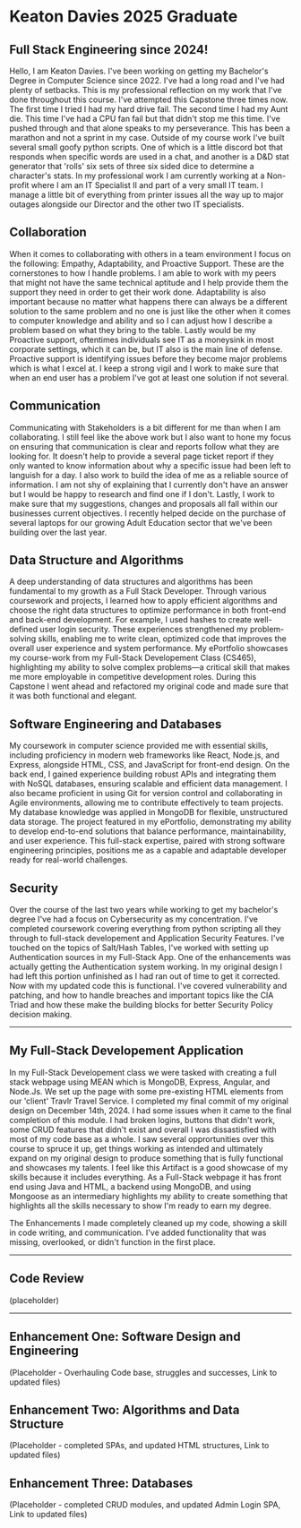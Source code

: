 # Keaton Davies 2025 Graduate
## Full Stack Engineering since 2024!

Hello, I am Keaton Davies. I've been working on getting my Bachelor's Degree in Computer Science since 2022. I've had a long road and I've had plenty of setbacks. This is my professional reflection on my work that I've done throughout this course. I've attempted this Capstone three times now. The first time I tried I had my hard drive fail. The second time I had my Aunt die. This time I've had a CPU fan fail but that didn't stop me this time. I've pushed through and that alone speaks to my perseverance. This has been a marathon and not a sprint in my case. Outside of my course work I've built several small goofy python scripts. One of which is a little discord bot that responds when specific words are used in a chat, and another is a D&D stat generator that 'rolls' six sets of three six sided dice to determine a character's stats. In my professional work I am currently working at a Non-profit where I am an IT Specialist II and part of a very small IT team. I manage a little bit of everything from printer issues all the way up to major outages alongside our Director and the other two IT specialists. 

## Collaboration
When it comes to collaborating with others in a team environment I focus on the following: Empathy, Adaptability, and Proactive Support. These are the cornerstones to how I handle problems. I am able to work with my peers that might not have the same technical aptitude and I help provide them the support they need in order to get their work done. Adaptability is also important because no matter what happens there can always be a different solution to the same problem and no one is just like the other when it comes to computer knowledge and ability and so I can adjust how I describe a problem based on what they bring to the table. Lastly would be my Proactive support, oftentimes individuals see IT as a moneysink in most corporate settings, which it can be, but IT also is the main line of defense. Proactive support is identifying issues before they become major problems which is what I excel at. I keep a strong vigil and I work to make sure that when an end user has a problem I've got at least one solution if not several.

## Communication 
Communicating with Stakeholders is a bit different for me than when I am collaborating. I still feel like the above work but I also want to hone my focus on ensuring that communication is clear and reports follow what they are looking for. It doesn't help to provide a several page ticket report if they only wanted to know information about why a specific issue had been left to languish for a day. I also work to build the idea of me as a reliable source of information. I am not shy of explaining that I currently don't have an answer but I would be happy to research and find one if I don't. Lastly, I work to make sure that my suggestions, changes and proposals all fall within our businesses current objectives. I recently helped decide on the purchase of several laptops for our growing Adult Education sector that we've been building over the last year.

## Data Structure and Algorithms 
A deep understanding of data structures and algorithms has been fundamental to my growth as a Full Stack Developer. Through various coursework and projects, I learned how to apply efficient algorithms and choose the right data structures to optimize performance in both front-end and back-end development. For example, I used hashes to create well-defined user login security. These experiences strengthened my problem-solving skills, enabling me to write clean, optimized code that improves the overall user experience and system performance. My ePortfolio showcases my course-work from my Full-Stack Developement Class (CS465), highlighting my ability to solve complex problems—a critical skill that makes me more employable in competitive development roles. During this Capstone I went ahead and refactored my original code and made sure that it was both functional and elegant.

## Software Engineering and Databases
My coursework in computer science provided me with essential skills, including proficiency in modern web frameworks like React, Node.js, and Express, alongside HTML, CSS, and JavaScript for front-end design. On the back end, I gained experience building robust APIs and integrating them with NoSQL databases, ensuring scalable and efficient data management. I also became proficient in using Git for version control and collaborating in Agile environments, allowing me to contribute effectively to team projects. My database knowledge was applied in MongoDB for flexible, unstructured data storage. The project featured in my ePortfolio, demonstrating my ability to develop end-to-end solutions that balance performance, maintainability, and user experience. This full-stack expertise, paired with strong software engineering principles, positions me as a capable and adaptable developer ready for real-world challenges.

## Security
Over the course of the last two years while working to get my bachelor's degree I've had a focus on Cybersecurity as my concentration. I've completed coursework covering everything from python scripting all they through to full-stack developement and Application Security Features. I've touched on the topics of Salt/Hash Tables, I've worked with setting up Authentication sources in my Full-Stack App. One of the enhancements was actually getting the Authentication system working. In my original design I had left this portion unfinished as I had ran out of time to get it corrected. Now with my updated code this is functional. I've covered vulnerability and patching, and how to handle breaches and important topics like the CIA Triad and how these make the building blocks for better Security Policy decision making.

---
## My Full-Stack Developement Application
In my Full-Stack Developement class we were tasked with creating a full stack webpage using MEAN which is MongoDB, Express, Angular, and Node.Js. We set up the page with some pre-existing HTML elements from our 'client' Travlr Travel Service. I completed my final commit of my original design on December 14th, 2024. I had some issues when it came to the final completion of this module. I had broken logins, buttons that didn't work, some CRUD features that didn't exist and overall I was dissastisfied with most of my code base as a whole. I saw several opprortunities over this course to spruce it up, get things working as intended and ultimately expand on my original design to produce something that is fully functional and showcases my talents. I feel like this Artifact is a good showcase of my skills because it includes everything. As a Full-Stack webpage it has front end using Java and HTML, a backend using MongoDB, and using Mongoose as an intermediary highlights my ability to create something that highlights all the skills necessary to show I'm ready to earn my degree.

The Enhancements I made completely cleaned up my code, showing a skill in code writing, and communication. I've added functionality that was missing, overlooked, or didn't function in the first place.

---
## Code Review

(placeholder) 

---

## Enhancement One: Software Design and Engineering
(Placeholder - Overhauling Code base, struggles and successes, Link to updated files)

## Enhancement Two: Algorithms and Data Structure
(Placeholder - completed SPAs, and updated HTML structures, Link to updated files)

## Enhancement Three: Databases
(Placeholder - completed CRUD modules, and updated Admin Login SPA, Link to updated files)
